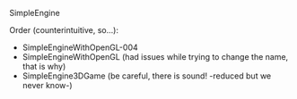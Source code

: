 SimpleEngine

Order (counterintuitive, so...):
  - SimpleEngineWithOpenGL-004
  - SimpleEngineWithOpenGL (had issues while trying to change the name, that is why)
  - SimpleEngine3DGame (be careful, there is sound! -reduced but we never know-)
